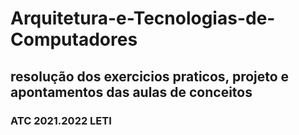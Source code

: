# Arquitetura-e-Tecnologias-de-Computadores
## resolução dos exercicios praticos, projeto e apontamentos das aulas de conceitos
### ATC 2021.2022 LETI
